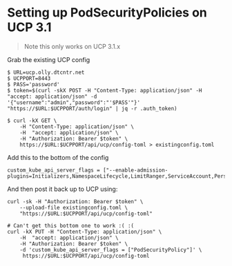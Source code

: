 # Setting up PodSecurityPolicies on UCP 3.1

> Note this only works on UCP 3.1.x

Grab the existing UCP config

```
$ URL=ucp.olly.dtcntr.net
$ UCPPORT=8443
$ PASS='password'
$ token=$(curl -skX POST -H "Content-Type: application/json" -H  "accept: application/json" -d '{"username":"admin","password":"'$PASS'"}' "https://$URL:$UCPPORT/auth/login" | jq -r .auth_token)

$ curl -kX GET \
    -H "Content-Type: application/json" \
    -H  "accept: application/json" \
    -H "Authorization: Bearer $token" \
    https://$URL:$UCPPORT/api/ucp/config-toml > existingconfig.toml
```

Add this to the bottom of the config

```
custom_kube_api_server_flags = ["--enable-admission-plugins=Initializers,NamespaceLifecycle,LimitRanger,ServiceAccount,PersistentVolumeLabel,DefaultStorageClass,DefaultTolerationSeconds,NodeRestriction,ResourceQuota,PodNodeSelector,UCPAuthorization,CheckImageSigning,UCPNodeSelector,PodSecurityPolicy"]
```

And then post it back up to UCP using:

```
curl -sk -H "Authorization: Bearer $token" \
    --upload-file existingconfig.toml \
    "https://$URL:$UCPPORT/api/ucp/config-toml"

# Can't get this bottom one to work :( :( 
curl -kX PUT -H "Content-Type: application/json" \
    -H  "accept: application/json" \
    -H "Authorization: Bearer $token" \
    -d 'custom_kube_api_server_flags = ["PodSecurityPolicy"]' \
     https://$URL:$UCPPORT/api/ucp/config-toml
```
